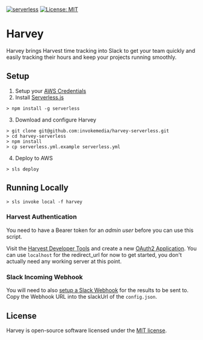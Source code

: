 [![serverless](http://public.serverless.com/badges/v3.svg)](http://www.serverless.com)
[![License: MIT](https://img.shields.io/badge/License-MIT-yellow.svg)](https://opensource.org/licenses/MIT)

# Harvey

Harvey brings Harvest time tracking into Slack to get your team quickly and easily tracking their hours and keep your projects running smoothly.

## Setup

1. Setup your [AWS Credentials](https://github.com/serverless/serverless/blob/master/docs/providers/aws/guide/credentials.md)
2. Install [Serverless.js](https://serverless.com)

```
> npm install -g serverless
```

3. Download and configure Harvey

```
> git clone git@github.com:invokemedia/harvey-serverless.git
> cd harvey-serverless
> npm install
> cp serverless.yml.example serverless.yml
```

4. Deploy to AWS

```
> sls deploy
```

## Running Locally

```
> sls invoke local -f harvey
```

### Harvest Authentication

You need to have a Bearer token for an *admin user* before you can use this script.

Visit the [Harvest Developer Tools](https://id.getharvest.com/developers) and create a new [OAuth2 Application](https://id.getharvest.com/oauth2/clients/new). You can use `localhost` for the redirect_url for now to get started, you don't actually need any working server at this point.

### Slack Incoming Webhook

You will need to also [setup a Slack Webhook](https://api.slack.com/custom-integrations/incoming-webhooks) for the results to be sent to. Copy the Webhook URL into the slackUrl of the `config.json`.

## License

Harvey is open-source software licensed under the [MIT license](https://opensource.org/licenses/MIT).